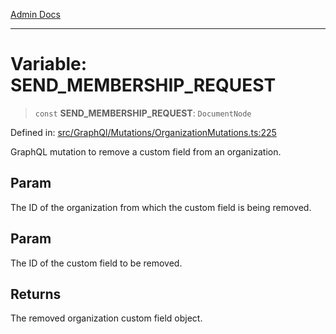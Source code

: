 [Admin Docs](/)

---

# Variable: SEND_MEMBERSHIP_REQUEST

> `const` **SEND_MEMBERSHIP_REQUEST**: `DocumentNode`

Defined in: [src/GraphQl/Mutations/OrganizationMutations.ts:225](https://github.com/PalisadoesFoundation/talawa-admin/blob/main/src/GraphQl/Mutations/OrganizationMutations.ts#L225)

GraphQL mutation to remove a custom field from an organization.

## Param

The ID of the organization from which the custom field is being removed.

## Param

The ID of the custom field to be removed.

## Returns

The removed organization custom field object.
